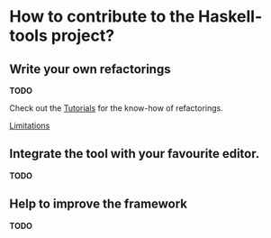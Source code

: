# How to contribute to the Haskell-tools project?

## Write your own refactorings
**TODO**

Check out the [Tutorials](development/tutorials.md) for the know-how of refactorings.

[Limitations](development/limitations.md)

## Integrate the tool with your favourite editor.
**TODO**

## Help to improve the framework
**TODO**
